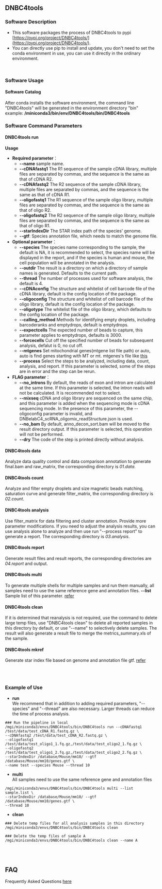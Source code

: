 ## **DNBC4tools**

### **Software Description**
- This software packages the process of DNBC4tools to pypi [https://pypi.org/project/DNBC4tools/](https://pypi.org/project/DNBC4tools/).
- You can directly use pip to install and update, you don't need to set the conda environment in use, you can use it directly in the ordinary environment.

<br />

### **Software Usage**
#### Software Catalog
 After conda installs the software environment, the command line "DNBC4tools" will be generated in the environment directory "bin"
<br /> example: **/miniconda3/bin/env/DNBC4tools/bin/DNBC4tools**
<br />

### Software Command Parameters
#### **DNBC4tools run**

**Usage**

- **Required parameter**：
  - **--name** sample name.
  - **--cDNAfastq1** The R1 sequence of the sample cDNA library, multiple files are separated by commas, and the sequence is the same as that of cDNA R2.
  - **--cDNAfastq2** The R2 sequence of the sample cDNA library, multiple files are separated by commas, and the sequence is the same as that of cDNA R1.
  - **--oligofastq1** The R1 sequence of the sample oligo library, multiple files are separated by commas, and the sequence is the same as that of oligo R2.
  - **--oligofastq2** The R2 sequence of the sample oligo library, multiple files are separated by commas, and the sequence is the same as that of oligo R1.
  - **--starIndexDir** The STAR index path of the species' genome.
  - **--gtf**: Species annotation file, which needs to match the genome file.
- **Optional parameter**：
    - **--species** The species name corresponding to the sample, the default is NA, it is recommended to select, the species name will be displayed in the report, and if the species is human and mouse, the cell population will be annotated in the analysis.
    -  **--outdir** The result is a directory on which a directory of sample names is generated. Defaults to the current path.
    - **--thread** The number of processes used for software analysis, the default is 4.
    -  **--cDNAconfig** The structure and whitelist of cell barcode file of the cDNA library, default is the config location of the package.
    - **--oligoconfig** The structure and whitelist of cell barcode file of the oligo library, default is the config location of the package.
    - **--oligotype** The whitelist file of the oligo library, which defaults to the config location of the package.
    - **--calling_method** Methods for identifying empty droplets, including barcoderanks and emptydrops, default is emptydrops. 
    - **--expectcells** The expected number of beads to capture, this parameter applies to emptydrops, defaults is 3000.
    - **--forcecells** Cut off the specified number of beads for subsequent analysis, defalut is 0, no cut off.
    - **--mtgenes** Set mitochondrial genes(mtgene list file path) or auto, auto is find genes starting with MT or mt. mtgenes's file like [this](../gene.list)
    - **--process** Select the steps to be analyzed, including data, count, analysis, and report. If this parameter is selected, some of the steps are in error and the step can be rerun.
- **FLAG parameter**：
    - **--no_introns** By default, the reads of exon and intron are calculated at the same time. If this parameter is selected, the intron reads will not be calculated. It is recommended not to select.
    - **--mixseq** cDNA and oligo library are sequenced on the same chip, and this parameter is added when the sequencing mode is cDNA sequencing mode. In the presence of this parameter, the --oligoconfig parameter is invalid, and DNBelabC4_scRNA_oligomix_readStructure.json is used.
    - **--no_bam** By default, anno_decon_sort.bam will be moved to the result directory output. If this parameter is selected, this operation will not be performed.
    - **--dry** The code of the step is printed directly without analysis.



#### **DNBC4tools data** 

Analyze data quality control and data comparison annotation to generate final.bam and raw_matrix, the corresponding directory is *01.data*.

#### **DNBC4tools count** 

Analyze and filter empty droplets and size magnetic beads matching, saturation curve and generate filter_matrix, the corresponding directory is *02.count*.

#### **DNBC4tools analysis** 

Use filter_matrix for data filtering and cluster annotation. Provide more parameter modifications. If you need to adjust the analysis results, you can use analysis alone to analyze and then use run "--process report" to generate a report. The corresponding directory is *03.analysis*.

#### **DNBC4tools report** 

Generate result files and result reports, the corresponding directories are *04.report* and output.

#### **DNBC4tools multi** 

To generate multiple shells for multiple samples and run them manually, all samples need to use the same reference gene and annotation files.
**--list** Sample list of this parameter. [refer](../list.md)

#### **DNBC4tools clean**

 If it is determined that reanalysis is not required, use the command to delete large temp files, use "DNBC4tools clean" to delete all reported samples in this directory by default, or use "--name" to selectively delete samples. The result will also generate a result file to merge the metrics_summary.xls of the sample.

#### **DNBC4tools mkref** 

Generate star index file based on genome and annotation file gtf. [refer](../database.md)

<br />
<br />

### **Example of Use**
- **run** 
<br /> We recommend that in addition to adding required parameters, "--species" and "--thread" are also necessary. Larger threads can reduce the time of process analysis.
```
### Run the pipeline in local
/mgi/miniconda3/envs/DNBC4tools/bin/DNBC4tools run --cDNAfastq1 /test/data/test_cDNA_R1.fastq.gz \
--cDNAfastq2 /test/data/test_cDNA_R2.fastq.gz \
--oligofastq1 /test/data/test_oligo1_1.fq.gz,/test/data/test_oligo2_1.fq.gz \
--oligofastq2 /test/data/test_oligo1_2.fq.gz,/test/data/test_oligo2_2.fq.gz \
--starIndexDir /database/Mouse/mm10/ --gtf /database/Mouse/mm10/genes.gtf \
--name test --species Mouse --thread 10
```
- **multi**
<br /> All samples need to use the same reference gene and annotation files
```
/mgi/miniconda3/envs/DNBC4tools/bin/DNBC4tools multi --list sample.list \
--starIndexDir /database/Mouse/mm10/ --gtf /database/Mouse/mm10/genes.gtf \
--thread 10
```
- **clean**
```
### Delete temp files for all analysis samples in this directory
/mgi/miniconda3/envs/DNBC4tools/bin/DNBC4tools clean

### Delete the temp files of sample A
/mgi/miniconda3/envs/DNBC4tools/bin/DNBC4tools clean --name A
```
<br />
<br />

## FAQ
Frequently Asked Questions [here](./faq.md)
